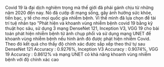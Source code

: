 Covid 19 là đại dịch nghiêm trọng mà thế giới đã phải gánh chịu từ những năm 2020 đến nay. Nó đã cướp đi mạng sống, gây ảnh hưởng sức khỏe, tiền bạc, y tế cho mọi quốc gia nhiễm bệnh. Vì thế mình đã lựa chọn để tài trí tuệ nhân tạo "Phát hiện và khoanh vùng nhiễm bệnh covid 19 bằng kỹ thuật học sâu, sử dụng 3 mạng DenseNet 121, Inception V3, VGG 19 cho bài toán phát hiện nhiễm bệnh từ ảnh chụp phổi và sử dụng mạng UNET để khoanh vùng nhiễm bệnh nếu hình ảnh đó được phát hiện nhiễm Covid.
Theo đó kết quả cho thấy độ chính xác được sắp xếp theo thứ tự sau DenseNet 121 Accuracy : 0.9276%, Inception V3 Accuracy : 0.9074%, VGG 19 Accuracy : 0.8612% và mạng UNET có khả năng khoanh vùng nhiễm bệnh với độ chính xác cao   
